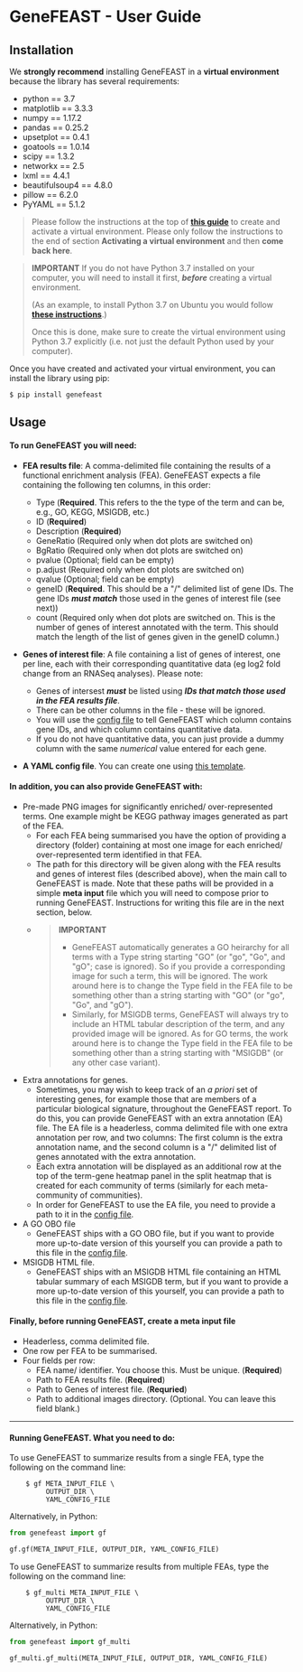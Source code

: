 # GeneFEAST - User Guide

## Installation

We **strongly recommend** installing GeneFEAST in a **virtual environment** because the library has several requirements:

- python == 3.7
- matplotlib == 3.3.3
- numpy == 1.17.2
- pandas == 0.25.2
- upsetplot == 0.4.1
- goatools == 1.0.14
- scipy == 1.3.2
- networkx == 2.5
- lxml == 4.4.1
- beautifulsoup4 == 4.8.0
- pillow == 6.2.0
- PyYAML == 5.1.2


> Please follow the instructions at the top of **[this guide](https://packaging.python.org/en/latest/guides/installing-using-pip-and-virtual-environments/#creating-a-virtual-environment)** to create and activate a virtual environment. Please only follow the instructions to the end of section **Activating a virtual environment** and then **come back here**.


> **IMPORTANT**
> If you do not have Python 3.7 installed on your computer, you will need to install it first, ***before*** creating a virtual environment.
> 
> (As an example, to install Python 3.7 on Ubuntu you would follow **[these instructions](https://vegastack.com/tutorials/how-to-install-python-3-7-on-ubuntu-20-04)**.)
>
> Once this is done, make sure to create the virtual environment using Python 3.7 explicitly (i.e. not just the default Python used by your computer).


Once you have created and activated your virtual environment, you can install the library using pip:

```$ pip install genefeast```

## Usage

#### To run GeneFEAST you will need:
- **FEA results file**: A comma-delimited file containing the results of a functional enrichment analysis (FEA). GeneFEAST expects a file containing the following ten columns, in this order:
  - Type (**Required**. This refers to the the type of the term and can be, e.g., GO, KEGG, MSIGDB, etc.)
  - ID (**Required**)
  - Description (**Required**)
  - GeneRatio (Required only when dot plots are switched on)
  - BgRatio (Required only when dot plots are switched on)
  - pvalue (Optional; field can be empty) 
  - p.adjust (Required only when dot plots are switched on)
  - qvalue (Optional; field can be empty)
  - geneID (**Required**. This should be a "/" delimited list of gene IDs. The gene IDs ***must match*** those used in the genes of interest file (see next))
  - count (Required only when dot plots are switched on. This is the number of genes of interest annotated with the term. This should match the length of the list of genes given in the geneID column.)
    
- **Genes of interest file**: A file containing a list of genes of interest, one per line, each with their corresponding quantitative data (eg log2 fold change from an RNASeq analyses). Please note:
  - Genes of intersest ***must*** be listed using ***IDs that match those used in the FEA results file***.
  - There can be other columns in the file - these will be ignored.
  - You will use the [config file](config_template.yml) to tell GeneFEAST which column contains gene IDs, and which column contains quantitative data.
  - If you do not have quantitative data, you can just provide a dummy column with the same *numerical* value entered for each gene.
 
- **A YAML config file**. You can create one using [this template](config_template.yml).

#### In addition, you can also provide GeneFEAST with:
- Pre-made PNG images for significantly enriched/ over-represented terms. One example might be KEGG pathway images generated as part of the FEA.
  - For each FEA being summarised you have the option of providing a directory (folder) containing at most one image for each enriched/ over-represented term identified in that FEA.
  - The path for this directory will be given along with the FEA results and genes of interest files (described above), when the main call to GeneFEAST is made. Note that these paths will be provided in a simple **meta input** file which you will need to compose prior to running GeneFEAST. Instructions for writing this file are in the next section, below.
  - > **IMPORTANT**
    > - GeneFEAST automatically generates a GO heirarchy for all terms with a Type string starting "GO" (or "go", "Go", and "gO"; case is ignored). So if you provide a corresponding image for such a term, this will be ignored. The work around here is to change the Type field in the FEA file to be something other than a string starting with "GO" (or "go", "Go", and "gO").
    > - Similarly, for MSIGDB terms, GeneFEAST will always try to include an HTML tabular description of the term, and any provided image will be ignored. As for GO terms, the work around here is to change the Type field in the FEA file to be something other than a string starting with "MSIGDB" (or any other case variant).
- Extra annotations for genes.
  - Sometimes, you may wish to keep track of an *a priori* set of interesting genes, for example those that are members of a particular biological signature, throughout the GeneFEAST report. To do this, you can provide GeneFEAST with an extra annotation (EA) file. The EA file is a headerless, comma delimited file with one extra annotation per row, and two columns: The first column is the extra annotation name, and the second column is a "/" delimited list of genes annotated with the extra annotation.
  - Each extra annotation will be displayed as an additional row at the top of the term-gene heatmap panel in the split heatmap that is created for each community of terms (similarly for each meta-community of communities).
  - In order for GeneFEAST to use the EA file, you need to provide a path to it in the  [config file](config_template.yml).
- A GO OBO file
  - GeneFEAST ships with a GO OBO file, but if you want to provide more up-to-date version of this yourself you can provide a path to this file in the [config file](config_template.yml).
- MSIGDB HTML file.
  - GeneFEAST ships with an MSIGDB HTML file containing an HTML tabular summary of each MSIGDB term, but if you want to provide a more up-to-date version of this yourself, you can provide a path to this file in the [config file](config_template.yml).

#### Finally, before running GeneFEAST, create a meta input file
- Headerless, comma delimited file.
- One row per FEA to be summarised.
- Four fields per row:
  - FEA name/ identifier. You choose this. Must be unique. (**Required**)
  - Path to FEA results file. (**Required**)
  - Path to Genes of interest file. (**Requried**)
  - Path to additional images directory. (Optional. You can leave this field blank.)

---

#### Running GeneFEAST. What you need to do:

To use GeneFEAST to summarize results from a single FEA, type the following on the command line:

```
    $ gf META_INPUT_FILE \
         OUTPUT_DIR \
         YAML_CONFIG_FILE
```

Alternatively, in Python:

```python
from genefeast import gf

gf.gf(META_INPUT_FILE, OUTPUT_DIR, YAML_CONFIG_FILE)
```

To use GeneFEAST to summarize results from multiple FEAs, type the following on the command line:

```
    $ gf_multi META_INPUT_FILE \
         OUTPUT_DIR \
         YAML_CONFIG_FILE
```

Alternatively, in Python:

```python
from genefeast import gf_multi

gf_multi.gf_multi(META_INPUT_FILE, OUTPUT_DIR, YAML_CONFIG_FILE)
```
